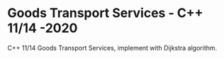 # Goods Transport Services - C++ 11/14 -2020
C++ 11/14 Goods Transport Services, implement with Dijkstra algorithm.
